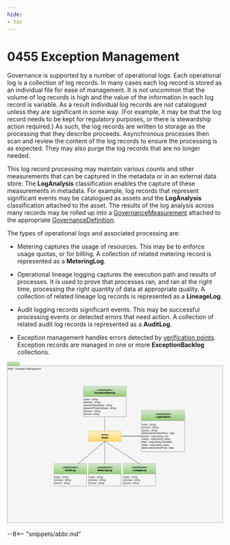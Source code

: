 ```yaml
---
hide:
- toc
---
```


<!-- SPDX-License-Identifier: CC-BY-4.0 -->
<!-- Copyright Contributors to the ODPi Egeria project. -->

# 0455 Exception Management

Governance is supported by a number of operational logs.  Each operational log is a collection of log records.
In many cases each log record is stored as an individual file for ease of management.
It is not uncommon that the volume of log records is high and the value of the information in
each log record is variable.
As a result individual log records are not catalogued unless they are significant in some way.
(For example, it may be that the log record needs to be kept for regulatory purposes,
or there is stewardship action required.)
As such, the log records are written to storage as the processing that they describe proceeds.
Asynchronous processes then scan and review the content of the log records to ensure the processing is as expected.
They may also purge the log records that are no longer needed.

This log record processing may maintain various counts and other measurements that can be captured in the metadata
or in an external data store.  The **LogAnalysis** classification enables the capture of these measurements
in metadata.  For example,
log records that represent significant events may be catalogued as assets and
the **LogAnalysis** classification attached to the asset.
The results of the log analysis across many records may be rolled up into a
[GovernanceMeasurement](0450-Governance-Rollout.md) attached to the appropriate
[GovernanceDefinition](0401-Governance-Definitions.md).

The types of operational logs and associated processing are:

* Metering captures the usage of resources.  This may be to enforce usage quotas, or for billing.
  A collection of related metering record is represented as a **MeteringLog**.
  
* Operational lineage logging captures the execution path and results of processes.  It is used
  to prove that processes ran, and ran at the right time, processing the
  right quantity of data at appropriate quality.
  A collection of related lineage log records is represented as a **LineageLog**.

* Audit logging records significant events.  This may be successful processing events or detected errors that need action.
  A collection of related audit log records is represented as a **AuditLog**.
  
* Exception management handles errors detected by [verification points](0460-Governance-Execution-Points.md).
  Exception records are managed in one or more **ExceptionBacklog** collections.


![UML](0455-Exception-Management.svg)


--8<-- "snippets/abbr.md"